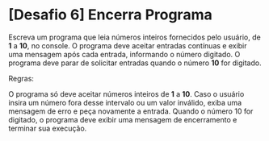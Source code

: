 # [Desafio 6] Encerra Programa

Escreva um programa que leia números inteiros fornecidos pelo usuário, de **1** a **10**, no console. O programa deve aceitar entradas contínuas e exibir uma mensagem após cada entrada, informando o número digitado. O programa deve parar de solicitar entradas quando o número **10** for digitado.

Regras:

O programa só deve aceitar números inteiros de **1** a **10**. Caso o usuário insira um número fora desse intervalo ou um valor inválido, exiba uma mensagem de erro e peça novamente a entrada.
Quando o número 10 for digitado, o programa deve exibir uma mensagem de encerramento e terminar sua execução.